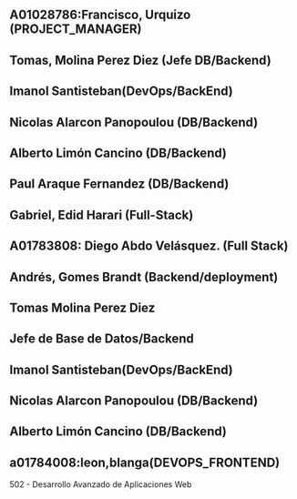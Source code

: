 ## A01028786:Francisco, Urquizo (PROJECT_MANAGER)
## Tomas, Molina Perez Diez (Jefe DB/Backend)
## Imanol Santisteban(DevOps/BackEnd)
## Nicolas Alarcon Panopoulou (DB/Backend)
## Alberto Limón Cancino (DB/Backend)
## Paul Araque Fernandez (DB/Backend)
## Gabriel, Edid Harari (Full-Stack)
## A01783808: Diego Abdo Velásquez. (Full Stack)
## Andrés, Gomes Brandt (Backend/deployment)
## Tomas Molina Perez Diez
## Jefe de Base de Datos/Backend
## Imanol Santisteban(DevOps/BackEnd)
## Nicolas Alarcon Panopoulou (DB/Backend)
## Alberto Limón Cancino (DB/Backend)
## a01784008:leon,blanga(DEVOPS_FRONTEND)

502 - Desarrollo Avanzado de Aplicaciones Web

